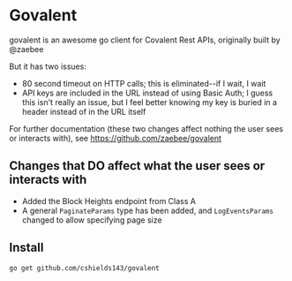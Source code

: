 # Govalent

govalent is an awesome go client for Covalent Rest APIs, originally built by @zaebee

But it has two issues:

- 80 second timeout on HTTP calls; this is eliminated--if I wait, I wait
- API keys are included in the URL instead of using Basic Auth; I guess this isn't really an issue, but I feel better knowing my key is buried in a header instead of in the URL itself

For further documentation (these two changes affect nothing the user sees or interacts with), see https://github.com/zaebee/govalent

## Changes that DO affect what the user sees or interacts with

- Added the Block Heights endpoint from Class A
- A general `PaginateParams` type has been added, and `LogEventsParams` changed to allow specifying page size

## Install

```sh
go get github.com/cshields143/govalent
```
